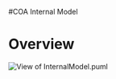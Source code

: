 #COA Internal Model

# Overview
![View of InternalModel.puml](http://www.plantuml.com/plantuml/proxy?src=https://raw.github.com/orange-cloudfoundry/cf-ops-automation/develop/docs/InternalModel.puml&fmt=svg)
